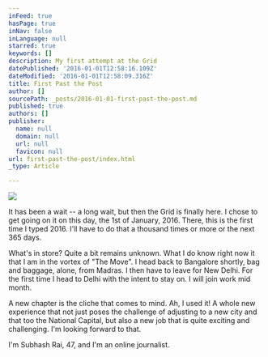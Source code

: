 ```yaml
---
inFeed: true
hasPage: true
inNav: false
inLanguage: null
starred: true
keywords: []
description: My first attempt at the Grid
datePublished: '2016-01-01T12:58:16.109Z'
dateModified: '2016-01-01T12:58:09.316Z'
title: First Past the Post
author: []
sourcePath: _posts/2016-01-01-first-past-the-post.md
published: true
authors: []
publisher:
  name: null
  domain: null
  url: null
  favicon: null
url: first-past-the-post/index.html
_type: Article

---
```

![](https://the-grid-user-content.s3-us-west-2.amazonaws.com/e3b012c9-6d30-47c8-ba8e-9e63652f2b6c.jpg)

It has been a wait -- a long wait, but then the Grid is finally here. I chose to get going on it on this day, the 1st of January, 2016\. There, this is the first time I typed 2016\. I'll have to do that a thousand times or more or the next 365 days. 

What's in store? Quite a bit remains unknown. What I do know right now it that I am in the vortex of "The Move". I head back to Bangalore shortly, bag and baggage, alone, from Madras. I then have to leave for New Delhi. For the first time I head to Delhi with the intent to stay on. I will join work mid month. 

A new chapter is the cliche that comes to mind. Ah, I used it! A whole new experience that not just poses the challenge of adjusting to a new city and  that too the National Capital, but also a new job that is quite exciting and challenging. I'm looking forward to that. 

I'm Subhash Rai, 47, and I'm an online journalist.